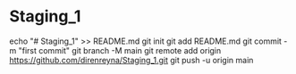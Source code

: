 # Staging_1
echo "# Staging_1" >> README.md
git init
git add README.md
git commit -m "first commit"
git branch -M main
git remote add origin https://github.com/direnreyna/Staging_1.git
git push -u origin main
